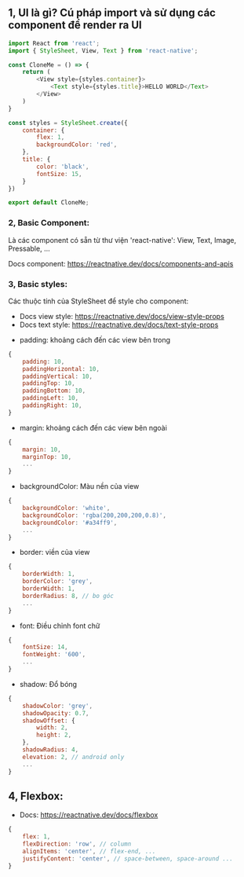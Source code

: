 ## 1, UI là gì? Cú pháp import và sử dụng các component để render ra UI

```javascript
import React from 'react';
import { StyleSheet, View, Text } from 'react-native';

const CloneMe = () => {
    return (
        <View style={styles.container}>
            <Text style={styles.title}>HELLO WORLD</Text>
        </View>
    )
}

const styles = StyleSheet.create({
    container: {
        flex: 1,
        backgroundColor: 'red',
    },
    title: {
        color: 'black',
        fontSize: 15,
    }
})

export default CloneMe;
```

### 2, Basic Component:
Là các component có sẵn từ thư viện 'react-native':
View, Text, Image, Pressable, ...

Docs component: https://reactnative.dev/docs/components-and-apis

### 3, Basic styles:
Các thuộc tính của StyleSheet để style cho component:
- Docs view style: https://reactnative.dev/docs/view-style-props
- Docs text style: https://reactnative.dev/docs/text-style-props

* padding: khoảng cách đến các view bên trong
```javascript
{
    padding: 10,
    paddingHorizontal: 10,
    paddingVertical: 10,
    paddingTop: 10,
    paddingBottom: 10,
    paddingLeft: 10,
    paddingRight: 10,
}
```

* margin: khoảng cách đến các view bên ngoài 

```javascript
{
    margin: 10,
    marginTop: 10,
    ...
}
```

* backgroundColor: Màu nền của view

```javascript
{
    backgroundColor: 'white',
    backgroundColor: 'rgba(200,200,200,0.8)',
    backgroundColor: '#a34ff9',
    ...
}
```

* border: viền của view

```javascript
{
    borderWidth: 1,
    borderColor: 'grey',
    borderWidth: 1,
    borderRadius: 8, // bo góc
    ...
}
```

* font: Điều chỉnh font chữ

```javascript
{
    fontSize: 14,
    fontWeight: '600',
    ...
}
```

* shadow: Đổ bóng

```javascript
{
    shadowColor: 'grey',
    shadowOpacity: 0.7,
    shadowOffset: {
        width: 2,
        height: 2,
    },
    shadowRadius: 4,
    elevation: 2, // android only
    ...
}
```

## 4, Flexbox:

- Docs: https://reactnative.dev/docs/flexbox

```javascript
{
    flex: 1,
    flexDirection: 'row', // column
    alignItems: 'center', // flex-end, ...
    justifyContent: 'center', // space-between, space-around ...
}
```

